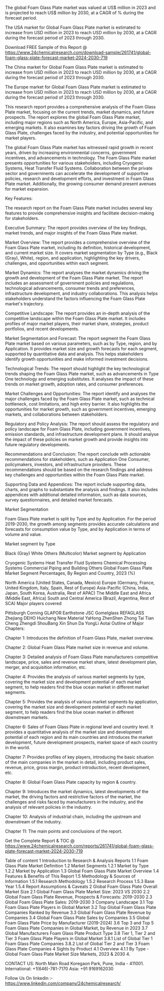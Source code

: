 The global Foam Glass Plate market was valued at US$ million in 2023 and is projected to reach US$ million by 2030, at a CAGR of % during the forecast period.

The USA market for Global Foam Glass Plate market is estimated to increase from USD million in 2023 to reach USD million by 2030, at a CAGR during the forecast period of 2023 through 2030.

Download FREE Sample of this Report @ https://www.24chemicalresearch.com/download-sample/261741/global-foam-glass-plate-forecast-market-2024-2030-719

The China market for Global Foam Glass Plate  market is estimated to increase from USD million in 2023 to reach USD million by 2030, at a CAGR during the forecast period of 2023 through 2030.

The Europe market for Global Foam Glass Plate  market is estimated to increase from USD million in 2023 to reach USD million by 2030, at a CAGR during the forecast period of 2023 through 2030.

This research report provides a comprehensive analysis of the Foam Glass Plate market, focusing on the current trends, market dynamics, and future prospects. The report explores the global Foam Glass Plate market, including major regions such as North America, Europe, Asia-Pacific, and emerging markets. It also examines key factors driving the growth of Foam Glass Plate, challenges faced by the industry, and potential opportunities for market players.

The global Foam Glass Plate market has witnessed rapid growth in recent years, driven by increasing environmental concerns, government incentives, and advancements in technology. The Foam Glass Plate market presents opportunities for various stakeholders, including Cryogenic Systems, Heat Transfer Fluid Systems. Collaboration between the private sector and governments can accelerate the development of supportive policies, research and development efforts, and investment in Foam Glass Plate market. Additionally, the growing consumer demand present avenues for market expansion.

Key Features:

The research report on the Foam Glass Plate market includes several key features to provide comprehensive insights and facilitate decision-making for stakeholders.

Executive Summary: The report provides overview of the key findings, market trends, and major insights of the Foam Glass Plate market.

Market Overview: The report provides a comprehensive overview of the Foam Glass Plate market, including its definition, historical development, and current market size. It covers market segmentation by Type (e.g., Black (Gray), White), region, and application, highlighting the key drivers, challenges, and opportunities within each segment.

Market Dynamics: The report analyses the market dynamics driving the growth and development of the Foam Glass Plate market. The report includes an assessment of government policies and regulations, technological advancements, consumer trends and preferences, infrastructure development, and industry collaborations. This analysis helps stakeholders understand the factors influencing the Foam Glass Plate market's trajectory.

Competitive Landscape: The report provides an in-depth analysis of the competitive landscape within the Foam Glass Plate market. It includes profiles of major market players, their market share, strategies, product portfolios, and recent developments.

Market Segmentation and Forecast: The report segment the Foam Glass Plate market based on various parameters, such as by Type, region, and by Application. It provides market size and growth forecasts for each segment, supported by quantitative data and analysis. This helps stakeholders identify growth opportunities and make informed investment decisions.

Technological Trends: The report should highlight the key technological trends shaping the Foam Glass Plate market, such as advancements in Type One technology and emerging substitutes. It analyses the impact of these trends on market growth, adoption rates, and consumer preferences.

Market Challenges and Opportunities: The report identify and analyses the major challenges faced by the Foam Glass Plate market, such as technical bottleneck, cost limitations, and high entry barrier. It also highlights the opportunities for market growth, such as government incentives, emerging markets, and collaborations between stakeholders.

Regulatory and Policy Analysis: The report should assess the regulatory and policy landscape for Foam Glass Plate, including government incentives, emission standards, and infrastructure development plans. It should analyse the impact of these policies on market growth and provide insights into future regulatory developments.

Recommendations and Conclusion: The report conclude with actionable recommendations for stakeholders, such as Application One Consumer, policymakers, investors, and infrastructure providers. These recommendations should be based on the research findings and address key challenges and opportunities within the Foam Glass Plate market.

Supporting Data and Appendices: The report include supporting data, charts, and graphs to substantiate the analysis and findings. It also includes appendices with additional detailed information, such as data sources, survey questionnaires, and detailed market forecasts.

Market Segmentation

Foam Glass Plate market is split by Type and by Application. For the period 2019-2030, the growth among segments provides accurate calculations and forecasts for consumption value by Type, and by Application in terms of volume and value.

Market segment by Type

Black (Gray)
White
Others (Multicolor)
Market segment by Application

Cryogenic Systems
Heat Transfer Fluid Systems
Chemical Processing Systems
Commercial Piping and Building
Others
Global Foam Glass Plate Market Segment Percentages, By Region and Country, 2023 (%)

North America (United States, Canada, Mexico)
Europe (Germany, France, United Kingdom, Italy, Spain, Rest of Europe)
Asia-Pacific (China, India, Japan, South Korea, Australia, Rest of APAC)
The Middle East and Africa (Middle East, Africa)
South and Central America (Brazil, Argentina, Rest of SCA)
Major players covered

Pittsburgh Corning
GLAPOR
Earthstone
JSC Gomelglass
REFAGLASS
Zhejiang DEHO
Huichang New Material
YaHong
ZhenShen
Zhong Tai Tian Cheng
Zhengdi
ShouBang
Xin Shun Da
YongLi
Aotai
Outline of Major Chapters:

Chapter 1: Introduces the definition of Foam Glass Plate, market overview.

Chapter 2: Global Foam Glass Plate market size in revenue and volume.

Chapter 3: Detailed analysis of Foam Glass Plate manufacturers competitive landscape, price, sales and revenue market share, latest development plan, merger, and acquisition information, etc.

Chapter 4: Provides the analysis of various market segments by type, covering the market size and development potential of each market segment, to help readers find the blue ocean market in different market segments.

Chapter 5: Provides the analysis of various market segments by application, covering the market size and development potential of each market segment, to help readers find the blue ocean market in different downstream markets.

Chapter 6: Sales of Foam Glass Plate in regional level and country level. It provides a quantitative analysis of the market size and development potential of each region and its main countries and introduces the market development, future development prospects, market space of each country in the world.

Chapter 7: Provides profiles of key players, introducing the basic situation of the main companies in the market in detail, including product sales, revenue, price, gross margin, product introduction, recent development, etc.

Chapter 8: Global Foam Glass Plate capacity by region & country.

Chapter 9: Introduces the market dynamics, latest developments of the market, the driving factors and restrictive factors of the market, the challenges and risks faced by manufacturers in the industry, and the analysis of relevant policies in the industry.

Chapter 10: Analysis of industrial chain, including the upstream and downstream of the industry.

Chapter 11: The main points and conclusions of the report.

Get the Complete Report & TOC @ https://www.24chemicalresearch.com/reports/261741/global-foam-glass-plate-forecast-market-2024-2030-719

Table of content
1 Introduction to Research & Analysis Reports
1.1 Foam Glass Plate Market Definition
1.2 Market Segments
1.2.1 Market by Type
1.2.2 Market by Application
1.3 Global Foam Glass Plate Market Overview
1.4 Features & Benefits of This Report
1.5 Methodology & Sources of Information
1.5.1 Research Methodology
1.5.2 Research Process
1.5.3 Base Year
1.5.4 Report Assumptions & Caveats
2 Global Foam Glass Plate Overall Market Size
2.1 Global Foam Glass Plate Market Size: 2023 VS 2030
2.2 Global Foam Glass Plate Revenue, Prospects & Forecasts: 2019-2030
2.3 Global Foam Glass Plate Sales: 2019-2030
3 Company Landscape
3.1 Top Foam Glass Plate Players in Global Market
3.2 Top Global Foam Glass Plate Companies Ranked by Revenue
3.3 Global Foam Glass Plate Revenue by Companies
3.4 Global Foam Glass Plate Sales by Companies
3.5 Global Foam Glass Plate Price by Manufacturer (2019-2024)
3.6 Top 3 and Top 5 Foam Glass Plate Companies in Global Market, by Revenue in 2023
3.7 Global Manufacturers Foam Glass Plate Product Type
3.8 Tier 1, Tier 2 and Tier 3 Foam Glass Plate Players in Global Market
3.8.1 List of Global Tier 1 Foam Glass Plate Companies
3.8.2 List of Global Tier 2 and Tier 3 Foam Glass Plate Companies
4 Sights by Product
4.1 Overview
4.1.1 By Type - Global Foam Glass Plate Market Size Markets, 2023 & 2030
4.

CONTACT US:
North Main Road Koregaon Park, Pune, India - 411001.
International: +1(646)-781-7170
Asia: +91 9169162030

Follow Us On linkedin :- https://www.linkedin.com/company/24chemicalresearch/
